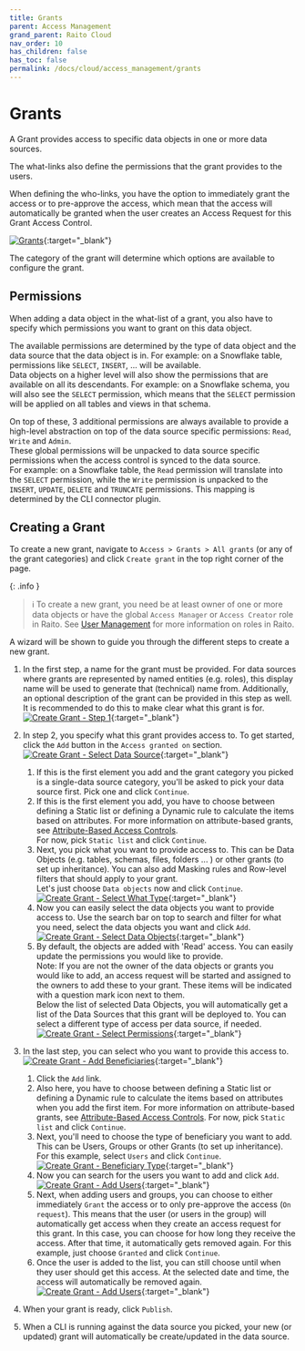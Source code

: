 ```yaml
---
title: Grants
parent: Access Management
grand_parent: Raito Cloud
nav_order: 10
has_children: false
has_toc: false
permalink: /docs/cloud/access_management/grants
---
```


# Grants
A Grant provides access to specific data objects in one or more data sources.

The what-links also define the permissions that the grant provides to the users.

When defining the who-links, you have the option to immediately grant the access or to pre-approve the access, which mean that the access will automatically be granted when the user creates an Access Request for this Grant Access Control.

[![Grants](/assets/images/Grants.jpg)](/assets/images/Grants.jpg){:target="_blank"}

The category of the grant will determine which options are available to configure the grant. 

## Permissions
When adding a data object in the what-list of a grant, you also have to specify which permissions you want to grant on this data object.

The available permissions are determined by the type of data object and the data source that the data object is in. For example: on a Snowflake table, permissions like `SELECT`, `INSERT`, ... will be available.  
Data objects on a higher level will also show the permissions that are available on all its descendants. For example: on a Snowflake schema, you will also see the `SELECT` permission, which means that the `SELECT` permission will be applied on all tables and views in that schema.

On top of these, 3 additional permissions are always available to provide a high-level abstraction on top of the data source specific permissions: `Read`, `Write` and `Admin`.  
These global permissions will be unpacked to data source specific permissions when the access control is synced to the data source.  
For example: on a Snowflake table, the `Read` permission will translate into the `SELECT` permission, while the `Write` permission is unpacked to the `INSERT`, `UPDATE`, `DELETE` and `TRUNCATE` permissions. This mapping is determined by the CLI connector plugin.

## Creating a Grant

To create a new grant, navigate to `Access > Grants > All grants` (or any of the grant categories) and click `Create grant` in the top right corner of the page.

{: .info }
> ℹ️ To create a new grant, you need be at least owner of one or more data objects or have the global `Access Manager` or `Access Creator` role in Raito. See [User Management](/docs/cloud/admin/user_management) for more information on roles in Raito.

A wizard will be shown to guide you through the different steps to create a new grant.

1. In the first step, a name for the grant must be provided. 
For data sources where grants are represented by named entities (e.g. roles), this display name will be used to generate that (technical) name from.
Additionally, an optional description of the grant can be provided in this step as well. It is recommended to do this to make clear what this grant is for.  
[![Create Grant - Step 1](/assets/images/cloud/access_management/create-step1.png)](/assets/images/cloud/access_management/create-step1.png){:target="_blank"}
2. In step 2, you specify what this grant provides access to.
To get started, click the `Add` button in the `Access granted on` section.
[![Create Grant - Select Data Source](/assets/images/cloud/access_management/create-step3a.png)](/assets/images/cloud/access_management/create-step3a.png){:target="_blank"}
   1. If this is the first element you add and the grant category you picked is a single-data source category, you'll be asked to pick your data source first. Pick one and click `Continue`.
   2. If this is the first element you add, you have to choose between defining a Static list or defining a Dynamic rule to calculate the items based on attributes. For more information on attribute-based grants, see [Attribute-Based Access Controls](/docs/cloud/abac).  
   For now, pick `Static list` and click `Continue`. 
   3. Next, you pick what you want to provide access to. This can be Data Objects (e.g. tables, schemas, files, folders ... ) or other grants (to set up inheritance). You can also add Masking rules and Row-level filters that should apply to your grant.  
   Let's just choose `Data objects` now and click `Continue`.
[![Create Grant - Select What Type](/assets/images/cloud/access_management/create-step3b.png)](/assets/images/cloud/access_management/create-step3b.png){:target="_blank"}
   1. Now you can easily select the data objects you want to provide access to. Use the search bar on top to search and filter for what you need, select the data objects you want and click `Add`.
   [![Create Grant - Select Data Objects](/assets/images/cloud/access_management/create-step3c.png)](/assets/images/cloud/access_management/create-step3c.png){:target="_blank"}  
   2. By default, the objects are added with 'Read' access. You can easily update the permissions you would like to provide.  
   Note: If you are not the owner of the data objects or grants you would like to add, an access request will be started and assigned to the owners to add these to your grant. These items will be indicated with a question mark icon next to them.  
   Below the list of selected Data Objects, you will automatically get a list of the Data Sources that this grant will be deployed to. You can select a different type of access per data source, if needed. 
   [![Create Grant - Select Permissions](/assets/images/cloud/access_management/create-step3d.png)](/assets/images/cloud/access_management/create-step3d.png){:target="_blank"}

1. In the last step, you can select who you want to provide this access to.
[![Create Grant - Add Beneficiaries](/assets/images/cloud/access_management/create-step4a.png)](/assets/images/cloud/access_management/create-step4a.png){:target="_blank"}
   1. Click the `Add` link.
   2. Also here, you have to choose between defining a Static list or defining a Dynamic rule to calculate the items based on attributes when you add the first item. For more information on attribute-based grants, see [Attribute-Based Access Controls](/docs/cloud/abac). For now, pick `Static list` and click `Continue`.
   3. Next, you'll need to choose the type of beneficiary you want to add. This can be Users, Groups or other Grants (to set up inheritance). For this example, select `Users` and click `Continue`.
   [![Create Grant - Beneficiary Type](/assets/images/cloud/access_management/create-step4b.png)](/assets/images/cloud/access_management/create-step4b.png){:target="_blank"}
   4. Now you can search for the users you want to add and click `Add`.
   [![Create Grant - Add Users](/assets/images/cloud/access_management/create-step4c.png)](/assets/images/cloud/access_management/create-step4c.png){:target="_blank"}
   5. Next, when adding users and groups, you can choose to either immediately `Grant` the access or to only pre-approve the access (`On request`). This means that the user (or users in the group) will automatically get access when they create an access request for this grant. In this case, you can choose for how long they receive the access. After that time, it automatically gets removed again.
   For this example, just choose `Granted` and click `Continue`.
   6. Once the user is added to the list, you can still choose until when they user should get this access. At the selected date and time, the access will automatically be removed again.
   [![Create Grant - Add Users](/assets/images/cloud/access_management/create-step4d.png)](/assets/images/cloud/access_management/create-step4d.png){:target="_blank"}


1. When your grant is ready, click `Publish`. 
2. When a CLI is running against the data source you picked, your new (or updated) grant will automatically be create/updated in the data source.
